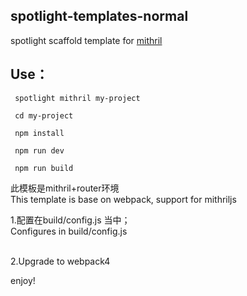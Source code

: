 ## spotlight-templates-normal
spotlight scaffold template for [mithril](https://mithril.js.org/)<br>

## Use：

     spotlight mithril my-project

     cd my-project

     npm install

     npm run dev

     npm run build

此模板是mithril+router环境<br>
This template is base on webpack, support for mithriljs <br>

1.配置在build/config.js 当中；<br>
  Configures in build/config.js <br><br>

2.Upgrade to webpack4

enjoy!
